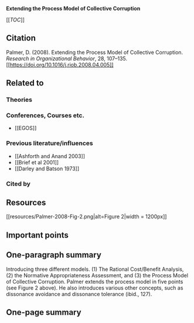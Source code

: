 **Extending the Process Model of Collective Corruption**

[[_TOC_]]

## Citation

Palmer, D. (2008). Extending the Process Model of Collective Corruption. *Research in Organizational Behavior*, 28, 107–135. [[https://doi.org/10.1016/j.riob.2008.04.005]]

## Related to

### Theories

### Conferences, Courses etc.
* [[EGOS]]

### Previous literature/influences
* [[Ashforth and Anand 2003]]
* [[Brief et al 2001]]
* [[Darley and Batson 1973]]

### Cited by

## Resources

[[resources/Palmer-2008-Fig-2.png|alt=Figure 2|width = 1200px]]

## Important points

## One-paragraph summary

Introducing three different models. (1) The Rational Cost/Benefit Analysis, (2) the Normative Appropriateness Assessment, and (3) the Process Model of Collective Corruption. Palmer extends the process model in five points (see Figure 2 above). He also introduces various other concepts, such as dissonance avoidance and dissonance tolerance (ibid., 127).

## One-page summary